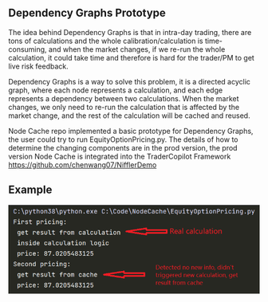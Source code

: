 ## Dependency Graphs Prototype

The idea behind Dependency Graphs is that in intra-day trading, there are tons of calculations and the whole calibration/calculation is time-consuming, and when the market changes, if we re-run the whole calculation, it could take time and therefore is hard for the trader/PM to get live risk feedback.

Dependency Graphs is a way to solve this problem, it is a directed acyclic graph, where each node represents a calculation, and each edge represents a dependency between two calculations. When the market changes, we only need to re-run the calculation that is affected by the market change, and the rest of the calculation will be cached and reused.

Node Cache repo implemented a basic prototype for Dependency Graphs, the user could try to run EquityOptionPricing.py. The details of how to determine the changing components are in the prod version, the prod version Node Cache is integrated into the TraderCopilot Framework https://github.com/chenwang07/NifflerDemo

## Example

![Example Image](res/images/example.png)
